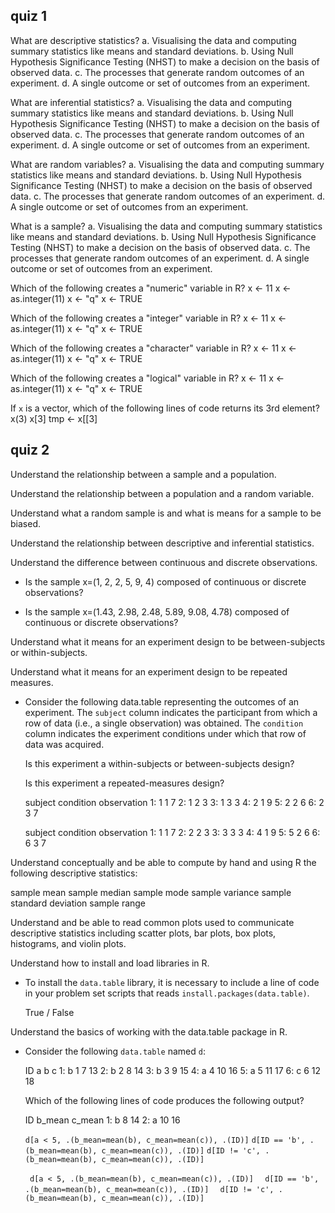 ## quiz 1

What are descriptive statistics?
a. Visualising the data and computing summary statistics like means and standard deviations.
b. Using Null Hypothesis Significance Testing (NHST) to make a decision on the basis of observed data.
c. The processes that generate random outcomes of an experiment.
d. A single outcome or set of outcomes from an experiment.

What are inferential statistics?
a. Visualising the data and computing summary statistics like means and standard deviations.
b. Using Null Hypothesis Significance Testing (NHST) to make a decision on the basis of observed data.
c. The processes that generate random outcomes of an experiment.
d. A single outcome or set of outcomes from an experiment.

What are random variables?
a. Visualising the data and computing summary statistics like means and standard deviations.
b. Using Null Hypothesis Significance Testing (NHST) to make a decision on the basis of observed data.
c. The processes that generate random outcomes of an experiment.
d. A single outcome or set of outcomes from an experiment.

What is a sample?
a. Visualising the data and computing summary statistics like means and standard deviations.
b. Using Null Hypothesis Significance Testing (NHST) to make a decision on the basis of observed data.
c. The processes that generate random outcomes of an experiment.
d. A single outcome or set of outcomes from an experiment.

Which of the following creates a "numeric" variable in R?
x <- 11
x <- as.integer(11)
x <- "q"
x <- TRUE

Which of the following creates a "integer" variable in R?
x <- 11
x <- as.integer(11)
x <- "q"
x <- TRUE

Which of the following creates a "character" variable in R?
x <- 11
x <- as.integer(11)
x <- "q"
x <- TRUE

Which of the following creates a "logical" variable in R?
x <- 11
x <- as.integer(11)
x <- "q"
x <- TRUE

If `x` is a vector, which of the following lines of code returns its 3rd element?
x(3)
x[3]
tmp <- x[[3]


## quiz 2
Understand the relationship between a sample and a
population.

Understand the relationship between a population and a
random variable.

Understand what a random sample is and what is means for a
sample to be biased.

Understand the relationship between descriptive and
inferential statistics.

Understand the difference between continuous and discrete
observations.

- Is the sample x=(1, 2, 2, 5, 9, 4) composed of continuous
  or discrete observations?

- Is the sample x=(1.43, 2.98, 2.48, 5.89, 9.08, 4.78)
  composed of continuous or discrete observations?


Understand what it means for an experiment design to be
between-subjects or within-subjects.

Understand what it means for an experiment design to be
repeated measures.

- Consider the following data.table representing the
  outcomes of an experiment. The `subject` column indicates
  the participant from which a row of data (i.e., a single
  observation) was obtained. The `condition` column
  indicates the experiment conditions under which that row
  of data was acquired.
  
  Is this experiment a within-subjects or between-subjects design?

  Is this experiment a repeated-measures design?

    subject condition observation
  1:       1         1           7
  2:       1         2           3
  3:       1         3           3
  4:       2         1           9
  5:       2         2           6
  6:       2         3           7

    subject condition observation
  1:       1         1           7
  2:       2         2           3
  3:       3         3           3
  4:       4         1           9
  5:       5         2           6
  6:       6         3           7


Understand conceptually and be able to compute by hand and
using R the following descriptive statistics:

sample mean
sample median
sample mode
sample variance
sample standard deviation
sample range

Understand and be able to read common plots used to
communicate descriptive statistics including scatter plots,
bar plots, box plots, histograms, and violin plots.

Understand how to install and load libraries in R.

- To install the `data.table` library, it is necessary to
  include a line of code in your problem set scripts that
  reads `install.packages(data.table)`.
  
  True / False

Understand the basics of working with the data.table package
in R.

- Consider the following `data.table` named `d`:

    ID a  b  c
  1:  b 1  7 13
  2:  b 2  8 14
  3:  b 3  9 15
  4:  a 4 10 16
  5:  a 5 11 17
  6:  c 6 12 18

  Which of the following lines of code produces the
  following output?

    ID b_mean c_mean
  1:  b      8     14
  2:  a     10     16

  `d[a < 5, .(b_mean=mean(b), c_mean=mean(c)), .(ID)]`
  `d[ID == 'b', .(b_mean=mean(b), c_mean=mean(c)), .(ID)]`
  `d[ID != 'c', .(b_mean=mean(b), c_mean=mean(c)), .(ID)]`
  
  
  <code> d[a &lt; 5, .(b_mean=mean(b), c_mean=mean(c)), .(ID)] </code>
  <code> d[ID == 'b', .(b_mean=mean(b), c_mean=mean(c)), .(ID)] </code>
  <code> d[ID != 'c', .(b_mean=mean(b), c_mean=mean(c)), .(ID)] </code>

